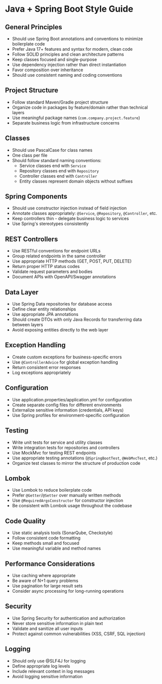 # Java + Spring Boot Style Guide

## General Principles

- Should use Spring Boot annotations and conventions to minimize boilerplate code
- Prefer Java 17+ features and syntax for modern, clean code
- Follow SOLID principles and clean architecture patterns
- Keep classes focused and single-purpose
- Use dependency injection rather than direct instantiation
- Favor composition over inheritance
- Should use consistent naming and coding conventions

## Project Structure

- Follow standard Maven/Gradle project structure
- Organize code in packages by feature/domain rather than technical layers
- Use meaningful package names (`com.company.project.feature`)
- Separate business logic from infrastructure concerns

## Classes

- Should use PascalCase for class names
- One class per file
- Should follow standard naming conventions:
  - Service classes end with `Service`
  - Repository classes end with `Repository`
  - Controller classes end with `Controller`
  - Entity classes represent domain objects without suffixes

## Spring Components

- Should use constructor injection instead of field injection
- Annotate classes appropriately: `@Service`, `@Repository`, `@Controller`, etc.
- Keep controllers thin - delegate business logic to services
- Use Spring's stereotypes consistently

## REST Controllers

- Use RESTful conventions for endpoint URLs
- Group related endpoints in the same controller
- Use appropriate HTTP methods (GET, POST, PUT, DELETE)
- Return proper HTTP status codes
- Validate request parameters and bodies
- Document APIs with OpenAPI/Swagger annotations

## Data Layer

- Use Spring Data repositories for database access
- Define clear entity relationships
- Use appropriate JPA annotations
- Should create DTOs with only Java Records for transferring data between layers
- Avoid exposing entities directly to the web layer

## Exception Handling

- Create custom exceptions for business-specific errors
- Use `@ControllerAdvice` for global exception handling
- Return consistent error responses
- Log exceptions appropriately

## Configuration

- Use application.properties/application.yml for configuration
- Create separate config files for different environments
- Externalize sensitive information (credentials, API keys)
- Use Spring profiles for environment-specific configuration

## Testing

- Write unit tests for service and utility classes
- Write integration tests for repositories and controllers
- Use MockMvc for testing REST endpoints
- Use appropriate testing annotations (`@SpringBootTest`, `@WebMvcTest`, etc.)
- Organize test classes to mirror the structure of production code

## Lombok

- Use Lombok to reduce boilerplate code
- Prefer `@Getter`/`@Setter` over manually written methods
- Use `@RequiredArgsConstructor` for constructor injection
- Be consistent with Lombok usage throughout the codebase

## Code Quality

- Use static analysis tools (SonarQube, Checkstyle)
- Follow consistent code formatting
- Keep methods small and focused
- Use meaningful variable and method names

## Performance Considerations

- Use caching where appropriate
- Be aware of N+1 query problems
- Use pagination for large result sets
- Consider async processing for long-running operations

## Security

- Use Spring Security for authentication and authorization
- Never store sensitive information in plain text
- Validate and sanitize all user inputs
- Protect against common vulnerabilities (XSS, CSRF, SQL injection)

## Logging

- Should only use @SLF4J for logging 
- Define appropriate log levels
- Include relevant context in log messages
- Avoid logging sensitive information
